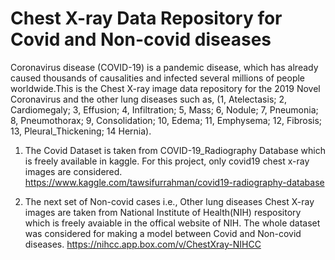 # Chest X-ray Data Repository for Covid and Non-covid diseases

Coronavirus disease (COVID-19) is a pandemic disease, which has already caused thousands of causalities and infected several millions of people worldwide.This is the Chest X-ray image data repository for the 2019 Novel Coronavirus and the other lung diseases such as,
(1, Atelectasis; 2, Cardiomegaly; 3, Effusion; 4, Infiltration; 5, Mass; 6, Nodule; 7, Pneumonia; 8, Pneumothorax; 9, Consolidation; 10, Edema; 11, Emphysema; 12, Fibrosis; 13, Pleural_Thickening; 14 Hernia). 

1. The Covid Dataset is taken from COVID-19_Radiography Database which is freely available in kaggle. For this project, only covid19 chest x-ray images are considered.
https://www.kaggle.com/tawsifurrahman/covid19-radiography-database

2. The next set of Non-covid cases i.e., Other lung diseases Chest X-ray images are taken from National Institute of Health(NIH) respository which is freely avaiable in the offical website of NIH. The whole dataset was considered for making a model between Covid and Non-covid diseases.
https://nihcc.app.box.com/v/ChestXray-NIHCC
